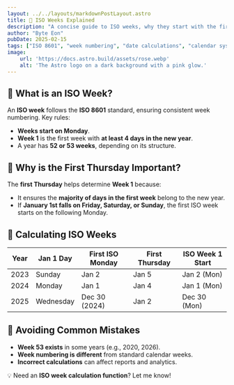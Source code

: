 ```yaml
---
layout: ../../layouts/markdownPostLayout.astro
title: 📅 ISO Weeks Explained
description: "A concise guide to ISO weeks, why they start with the first Thursday, and how they affect date calculations."
author: "Byte Eon"
pubDate: 2025-02-15
tags: ["ISO 8601", "week numbering", "date calculations", "calendar systems", "Javascript"]
image:
    url: 'https://docs.astro.build/assets/rose.webp'
    alt: 'The Astro logo on a dark background with a pink glow.'
---
```


## 🔹 What is an ISO Week?
An **ISO week** follows the **ISO 8601** standard, ensuring consistent week numbering. Key rules:
- **Weeks start on Monday**.
- **Week 1** is the first week with **at least 4 days in the new year**.
- A year has **52 or 53 weeks**, depending on its structure.

## 🔹 Why is the First Thursday Important?
The **first Thursday** helps determine **Week 1** because:
- It ensures the **majority of days in the first week** belong to the new year.
- If **January 1st falls on Friday, Saturday, or Sunday**, the first ISO week starts on the following Monday.

## 🔹 Calculating ISO Weeks
| Year  | Jan 1 Day  | First ISO Monday | First Thursday | ISO Week 1 Start |
|-------|----------|----------------|---------------|----------------|
| 2023  | Sunday   | Jan 2          | Jan 5        | Jan 2 (Mon)   |
| 2024  | Monday   | Jan 1          | Jan 4        | Jan 1 (Mon)   |
| 2025  | Wednesday| Dec 30 (2024)  | Jan 2        | Dec 30 (Mon)  |

## 🔹 Avoiding Common Mistakes
- **Week 53 exists** in some years (e.g., 2020, 2026).
- **Week numbering is different** from standard calendar weeks.
- **Incorrect calculations** can affect reports and analytics.

💡 Need an **ISO week calculation function**? Let me know!